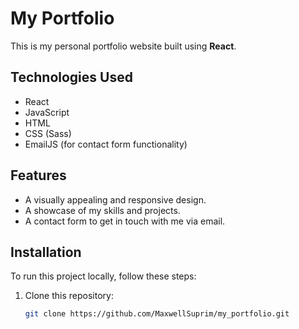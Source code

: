 # My Portfolio

This is my personal portfolio website built using **React**.

## Technologies Used
- React
- JavaScript
- HTML
- CSS (Sass)
- EmailJS (for contact form functionality)

## Features
- A visually appealing and responsive design.
- A showcase of my skills and projects.
- A contact form to get in touch with me via email.

## Installation

To run this project locally, follow these steps:

1. Clone this repository:
   ```bash
   git clone https://github.com/MaxwellSuprim/my_portfolio.git
